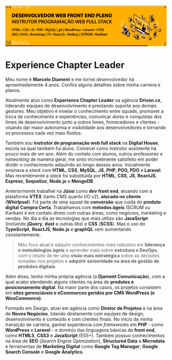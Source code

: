 ![](https://raw.githubusercontent.com/Marcelo-Diament/Marcelo-Diament/master/img/banner-topo.png)

# Experience Chapter Leader

Meu nome é **Marcelo Diament** e me tornei desenvolvedor há aproximadamente 4 anos. Confira alguns detalhes sobre minha carreira e planos.

Atualmente atuo como **Experience Chapter Leader** na agência **Driven.cx**, liderando equipes de desenvolvimento e prestando suporte aos demais gestores. Meu objetivo é nivelar o conhecimento entre squads, promover a troca de conhecimento e experiências, comunicar dores e conquistas dos times de desenvolvimento junto a outros times, fornecedores e clientes - visando dar maior autonomia e visibilidade aos desenvolvedores e tornando os processos cada vez mais fluidos.

Também sou **instrutor de programação web full stack** na **Digital House**, escola na qual também fui aluno. Comecei como instrutor assistente há pouco mais de um ano. Além do contato com alunos, outros professores e _networking_ de maneira geral, me sinto incrivelmente satisfeito em poder dividir o conhecimento adquirido ao longo desses anos. Inicialmente ensinava a _stack_ com **HTML**, **CSS**, **MySQL**, **JS**, **PHP, POO, PDO** e **Laravel**. Mas recentemente a _stack_ foi substituida por **HTML**, **CSS**, **JS**, **ReactJS**, **Express**, **Sequelize**, **Node.js** e **MongoDB**.

Anteriormente trabalhei na **Jüssi** como **dev front end**, atuando com a plataforma **VTEX** (tanto CMS quanto I/O v2), **alocado no cliente** (**Whirlpool**). Fiz parte de uma _squad_ de **conversão** que cuida do **produto digital** **Compra Certa**. Trabalhamos com **métodos ágeis** (SCRUM ou Kanban) e em contato direto com outras áreas, como negócios, marketing e vendas. No dia a dia as tecnologias que mais utilizo são **JavaScript** (incluindo **jQuery**, **dust** e outras _libs_) e **CSS** (**SCSS**). Mas o uso do **TypeScript**, **ReactJS**, **Node.js** e **graphQL** vem aumentando constantemente.

> Meu foco atual é adquirir conhecimentos mais robustos em **liderança e metodologias ágeis** e aprender mais sobre **estrutura e DevOps**, com o intuito de ter uma **visão mais estratégica** sobre as decisões tomadas nos projetos e **adquirir senioridade na área de gestão de produtos digitais**.

Além disso, tenho minha própria agência (a **Djament Comunicação**), com a qual acabo atendendo alguns clientes na área de **produtos e posicionamento digital**. Na maior parte dos casos, os projetos consistem em **sites gerenciáveis e eCommerces geridos por CMS WordPress (e WooCommerce)**.

Formado em Design, atuei em agência como **Diretor de Projetos** e na área de **Novos Negócios**, lidando diretamente com equipes de design, desenvolvimento e conteúdo e com clientes finais. No início da minha transição de carreira, ganhei experiência com _frameworks_ em **PHP** - como **WordPress** e **Laravel** - e domínio das linguagens básicas de **front end**, como **HTML5**, **CSS3** e **JavaScript** (ES5+). Também possuo conhecimentos na área de **SEO** (_Search Engine Optmization_), **Structured Data** e **Microdata** e ferramentas de **Marketing Digital** como **Google Tag Manager**, **Google Search Console** e **Google Analytics**.

